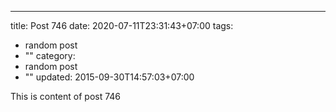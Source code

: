 ---
title: Post 746
date: 2020-07-11T23:31:43+07:00
tags:
  - random post
  - ""
category:
  - random post
  - ""
updated: 2015-09-30T14:57:03+07:00

This is content of post 746